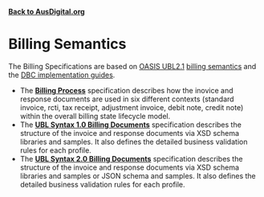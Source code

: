**[Back to AusDigital.org](http://ausdigital.org/)**

# Billing Semantics

The Billing Specifications are based on [OASIS UBL2.1](http://docs.oasis-open.org/ubl/UBL-2.1.html) [billing semantics](http://docs.oasis-open.org/ubl/os-UBL-2.1/UBL-2.1.html#S-BILLING) and the [DBC implementation guides](https://github.com/ausdigital/ausdigital-syn-v1/).

* The **[Billing Process](Billing-Process.md)** specification describes how the inovice and response documents are used in six different contexts (standard invoice, rcti, tax receipt, adjustment invoice, debit note, credit note) within the overall billing state lifecycle model. 
* The **[UBL Syntax 1.0 Billing Documents](Billing-Documents-SYN-V1.md)** specification describes the structure of the invoice and response documents via XSD schema libraries and samples.  It also defines the detailed business validation rules for each profile.
* The **[UBL Syntax 2.0 Billing Documents](Billing-Documents-SYN.md)** specification describes the structure of the invoice and response documents via XSD schema libraries and samples or JSON schema and samples.  It also defines the detailed business validation rules for each profile.

